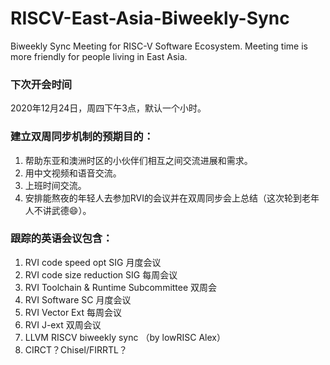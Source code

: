 # RISCV-East-Asia-Biweekly-Sync

Biweekly Sync Meeting for RISC-V Software Ecosystem. Meeting time is more friendly for people living in East Asia.

### 下次开会时间

2020年12月24日，周四下午3点，默认一个小时。

### 建立双周同步机制的预期目的：

1. 帮助东亚和澳洲时区的小伙伴们相互之间交流进展和需求。
2. 用中文视频和语音交流。
3. 上班时间交流。
4. 安排能熬夜的年轻人去参加RVI的会议并在双周同步会上总结（这次轮到老年人不讲武德😄）。

### 跟踪的英语会议包含：

1. RVI code speed opt SIG 月度会议
2. RVI code size reduction SIG 每周会议
3. RVI Toolchain & Runtime Subcommittee 双周会
4. RVI Software SC 月度会议
5. RVI Vector Ext 每周会议
6. RVI J-ext 双周会议
7. LLVM RISCV biweekly sync （by lowRISC Alex）
8. CIRCT？Chisel/FIRRTL？
